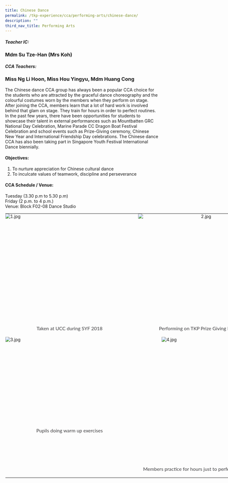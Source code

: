 ```yaml
---
title: Chinese Dance
permalink: /tkp-experience/cca/performing-arts/chinese-dance/
description: ""
third_nav_title: Performing Arts
---
```

##### Teacher IC:

### Mdm Su Tze-Han (Mrs Koh)

##### CCA Teachers:

### Miss Ng Li Hoon, Miss Hou Yingyu, Mdm Huang Cong

The Chinese dance CCA group has always been a popular CCA&nbsp;choice for the students who are attracted by the graceful dance choreography and the colourful costumes worn by the members when they perform on stage. After joining the CCA, members learn that a lot of hard work is involved behind that glam on stage. They train for hours in order to perfect routines. In the past few years, there have been opportunities for students to showcase their talent in external performances such as Mountbatten GRC National Day Celebration, Marine Parade CC Dragon Boat Festival Celebration and school events such as Prize-Giving ceremony, Chinese New Year and International Friendship Day celebrations. The Chinese dance CCA has also been taking part in Singapore Youth Festival International Dance biennially.

#### Objectives:

1.  To nurture appreciation for Chinese cultural dance
2.  To inculcate values of teamwork, discipline and perseverance

#### CCA Schedule / Venue:

Tuesday (3.30 p.m to 5.30 p.m) <br>
Friday (2 p.m. to 4 p.m.) <br>
Venue: Block F02-08 Dance Studio

<table style="margin: auto; outline: 0px; padding: 0px; border-collapse: collapse; clear: both; border: 1px solid transparent; table-layout: fixed; width: 846px;" class="ive_eobj_center ives_tab_kosong"><tbody style="margin: 0px; outline: 0px; padding: 0px;"><tr style="margin: 0px; outline: 0px; padding: 0px;"><td style="margin: 0px; outline: 0px; padding: 0px 15px 15px 0px; vertical-align: top;"><img style="margin: auto; outline: 0px; padding: 0px; border: none; max-width: 100%; clear: both; display: block; width: 421px; height: 364px;" class="ive_eobj_center" alt="1.jpg" src="![](/images/UCC%20SYF%202018.jpeg)"><div style="margin: 0px; outline: 0px; padding: 0px; line-height: 24.96px; color: rgb(65, 64, 66); font-family: Lato, sans-serif; font-size: 16px; font-weight: 400; text-align: center;">Taken at UCC during SYF 2018</div></td><td style="margin: 0px; outline: 0px; padding: 0px 15px 15px 0px; vertical-align: top;"><img style="margin: auto; outline: 0px; padding: 0px; border: none; max-width: 100%; clear: both; display: block; text-align: center; width: 430px; height: 364px;" class="ive_eobj_center" alt="2.jpg" src="![](/images/TKP%20Prize%20Giving%20Day%202019.jpeg)"><div style="margin: 0px; outline: 0px; padding: 0px; line-height: 24.96px; color: rgb(65, 64, 66); font-family: Lato, sans-serif; font-size: 16px; font-weight: 400; text-align: center;">Performing on TKP Prize Giving Day 2019</div></td></tr><tr style="margin: 0px; outline: 0px; padding: 0px;"><td style="margin: 0px; outline: 0px; padding: 0px 15px 15px 0px; vertical-align: top;"><img style="margin: auto; outline: 0px; padding: 0px; border: none; max-width: 100%; clear: both; display: block; width: 421px; height: 295px;" class="ive_eobj_center" alt="3.jpg" src="![](/images/Pupils%20doing%20warm%20up%20exercises.jpeg)"><div style="margin: 0px; outline: 0px; padding: 0px; line-height: 24.96px; color: rgb(65, 64, 66); font-family: Lato, sans-serif; font-size: 16px; font-weight: 400; text-align: center;">Pupils doing warm up exercises</div></td><td style="margin: 0px; outline: 0px; padding: 0px 15px 15px 0px; vertical-align: top;"><img style="margin: auto; outline: 0px; padding: 0px; border: none; max-width: 100%; clear: both; display: block; width: 276px; height: 421px;" class="ive_eobj_center" alt="4.jpg" src="![](/images/Members%20practicing%20for%20hours%20just%20to%20perfect%20one%20pose.jpeg)"><div style="margin: 0px; outline: 0px; padding: 0px; line-height: 24.96px; color: rgb(65, 64, 66); font-family: Lato, sans-serif; font-size: 16px; font-weight: 400; text-align: center;">Members practice for hours just to perfect that one pose</div></td></tr></tbody></table>
